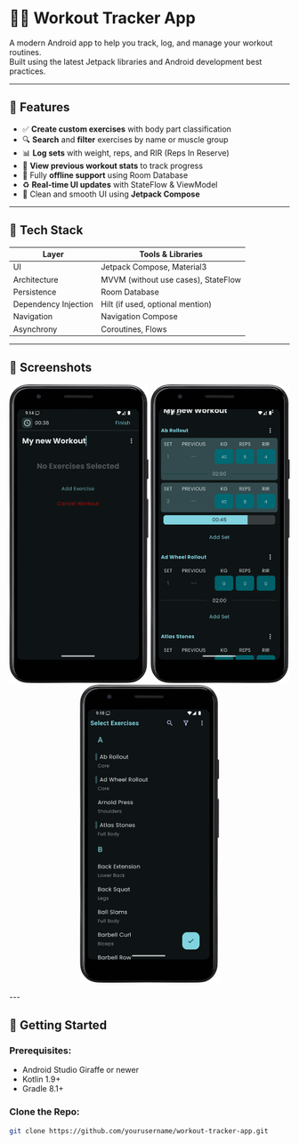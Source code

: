# 🏋️‍♂️ Workout Tracker App

A modern Android app to help you track, log, and manage your workout routines.  
Built using the latest Jetpack libraries and Android development best practices.

---

## 📱 Features

- ✅ **Create custom exercises** with body part classification
- 🔍 **Search** and **filter** exercises by name or muscle group
- 📊 **Log sets** with weight, reps, and RIR (Reps In Reserve)
- 🧠 **View previous workout stats** to track progress
- 📂 Fully **offline support** using Room Database
- ♻️ **Real-time UI updates** with StateFlow & ViewModel
- 🧼 Clean and smooth UI using **Jetpack Compose**

---

## 🧰 Tech Stack

| Layer         | Tools & Libraries                                      |
|---------------|--------------------------------------------------------|
| UI            | Jetpack Compose, Material3                             |
| Architecture  | MVVM (without use cases), StateFlow                    |
| Persistence   | Room Database                                          |
| Dependency Injection | Hilt (if used, optional mention)               |
| Navigation    | Navigation Compose                                     |
| Asynchrony    | Coroutines, Flows                                      |

---

## 📸 Screenshots
<p align="center">
  <img src="https://raw.githubusercontent.com/ahmedelgohary305/Elgohary-Workout/main/Screenshots/Workout Screenshot 1.png" width="250"/>
  <img src="https://raw.githubusercontent.com/ahmedelgohary305/Elgohary-Workout/main/Screenshots/Workout Screenshot 2.png" width="250"/>
  <img src="https://raw.githubusercontent.com/ahmedelgohary305/Elgohary-Workout/main/Screenshots/Workout Screenshot 3.png" width="250"/>
</p>
---

## 🚀 Getting Started

### Prerequisites:
- Android Studio Giraffe or newer
- Kotlin 1.9+
- Gradle 8.1+

### Clone the Repo:
```bash
git clone https://github.com/yourusername/workout-tracker-app.git
